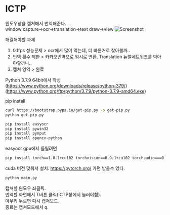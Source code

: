 # ICTP
윈도우창을 캡쳐해서 번역해준다.<br />
window capture->ocr->translation->text draw->view
![Screenshot](https://github.com/AjenaEYo/ICTP/blob/develop/example/ictp_first.gif)

해결해야할 과제
1. 0.1fps 성능문제 > ocr에서 많이 먹는데, 더 빠른거로 찾아볼까..
2. 번역 횟수 제한 > 카카오번역으로 임시로 변환, Translation 뉴럴네트워크를 박아야할까나..
3. 캡쳐 영역 > 완료

Python 3.7.9 64bit에서 작성(https://www.python.org/downloads/release/python-379/)
(https://www.python.org/ftp/python/3.7.9/python-3.7.9-amd64.exe)

pip install
``` bash
curl https://bootstrap.pypa.io/get-pip.py -o get-pip.py
python get-pip.py
```

``` bash
pip install easyocr
pip install pywin32
pip install pynput
pip install opencv-python
```
easyocr gpu에서 돌릴려면
``` bash
pip install torch==1.8.1+cu102 torchvision==0.9.1+cu102 torchaudio===0.8.1 -f https://download.pytorch.org/whl/torch_stable.html
```
cuda 버전 맞춰서 설치. https://pytorch.org/ 가면 받을수 있다.



``` bash
python main.py
```

캡쳐할 윈도우 좌클릭.<br />
번역할 화면에서 T버튼 클릭(ICTP창에서 눌러야함).<br />
아무키 누르면 다시 캡쳐모드.<br />
종료는 캡쳐모드에서 q.<br />

